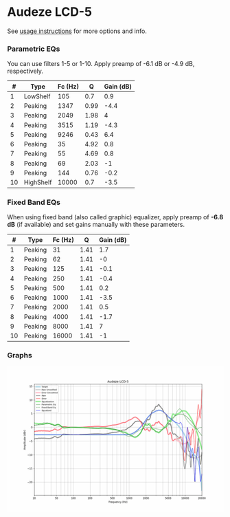 # Audeze LCD-5
See [usage instructions](https://github.com/jaakkopasanen/AutoEq#usage) for more options and info.

### Parametric EQs
You can use filters 1-5 or 1-10. Apply preamp of -6.1 dB or -4.9 dB, respectively.

|   # | Type      |   Fc (Hz) |    Q |   Gain (dB) |
|-----|-----------|-----------|------|-------------|
|   1 | LowShelf  |       105 | 0.7  |         0.9 |
|   2 | Peaking   |      1347 | 0.99 |        -4.4 |
|   3 | Peaking   |      2049 | 1.98 |         4   |
|   4 | Peaking   |      3515 | 1.19 |        -4.3 |
|   5 | Peaking   |      9246 | 0.43 |         6.4 |
|   6 | Peaking   |        35 | 4.92 |         0.8 |
|   7 | Peaking   |        55 | 4.69 |         0.8 |
|   8 | Peaking   |        69 | 2.03 |        -1   |
|   9 | Peaking   |       144 | 0.76 |        -0.2 |
|  10 | HighShelf |     10000 | 0.7  |        -3.5 |

### Fixed Band EQs
When using fixed band (also called graphic) equalizer, apply preamp of **-6.8 dB** (if available) and set gains manually with these parameters.

|   # | Type    |   Fc (Hz) |    Q |   Gain (dB) |
|-----|---------|-----------|------|-------------|
|   1 | Peaking |        31 | 1.41 |         1.7 |
|   2 | Peaking |        62 | 1.41 |        -0   |
|   3 | Peaking |       125 | 1.41 |        -0.1 |
|   4 | Peaking |       250 | 1.41 |        -0.4 |
|   5 | Peaking |       500 | 1.41 |         0.2 |
|   6 | Peaking |      1000 | 1.41 |        -3.5 |
|   7 | Peaking |      2000 | 1.41 |         0.5 |
|   8 | Peaking |      4000 | 1.41 |        -1.7 |
|   9 | Peaking |      8000 | 1.41 |         7   |
|  10 | Peaking |     16000 | 1.41 |        -1   |

### Graphs
![](./Audeze%20LCD-5.png)
